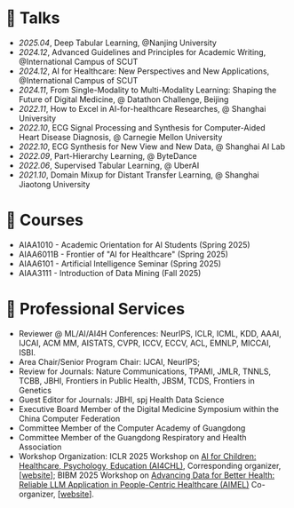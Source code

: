 # 💬 Talks
- *2025.04*, Deep Tabular Learning, @Nanjing University
- *2024.12*, Advanced Guidelines and Principles for Academic Writing, @International Campus of SCUT
- *2024.12*, AI for Healthcare: New Perspectives and New Applications, @International Campus of SCUT
- *2024.11*, From Single-Modality to Multi-Modality Learning: Shaping the Future of Digital Medicine, @ Datathon Challenge, Beijing
- *2022.11*, How to Excel in AI-for-healthcare Researches, @ Shanghai University
- *2022.10*, ECG Signal Processing and Synthesis for Computer-Aided Heart Disease Diagnosis, @ Carnegie Mellon University
- *2022.10*, ECG Synthesis for New View and New Data, @ Shanghai AI Lab 
- *2022.09*, Part-Hierarchy Learning, @ ByteDance
- *2022.06*, Supervised Tabular Learning, @ UberAI
- *2021.10*, Domain Mixup for Distant Transfer Learning, @ Shanghai Jiaotong University

<!--
# 🏫 Teaching
- *Fall 2023*, Frontiers of Medical Artificial Intelligence (lecture slice preparation, teaching assistant)
-->

# 🏫 Courses
- AIAA1010 - Academic Orientation for Al Students (Spring 2025)
- AIAA6011B - Frontier of "AI for Healthcare" (Spring 2025)
- AIAA6101 - Artificial Intelligence Seminar (Spring 2025)
- AIAA3111 - Introduction of Data Mining (Fall 2025)
  
# 🔎  Professional Services
- Reviewer @ ML/AI/AI4H Conferences: NeurIPS, ICLR, ICML, KDD, AAAI, IJCAI, ACM MM, AISTATS, CVPR, ICCV, ECCV, ACL, EMNLP, MICCAI, ISBI.
- Area Chair/Senior Program Chair: IJCAI, NeurIPS;
- Review for Journals: Nature Communications, TPAMI, JMLR, TNNLS, TCBB, JBHI, Frontiers in Public Health, JBSM, TCDS, Frontiers in Genetics
- Guest Editor for Journals: JBHI, spj Health Data Science
- Executive Board Member of the Digital Medicine Symposium within the China Computer Federation
- Committee Member of the Computer Academy of Guangdong
- Committee Member of the Guangdong Respiratory and Health Association
- Workshop Organization:
ICLR 2025 Workshop on [AI for Children: Healthcare, Psychology, Education (AI4CHL)](https://openreview.net/pdf?id=IFnUxdmf7w), Corresponding organizer, [[website](https://pediamedai.com/ai4chl/)];
BIBM 2025 Workshop on [Advancing Data for Better Health: Reliable LLM Application in People-Centric Healthcare (AIMEL)](https://www.aimel.ai/bibm2025workshop/) Co-organizer, [[website](https://www.aimel.ai/bibm2025workshop/)].
<!-- MBE, Journal of Medical Imaging and Health Informatics. -->
